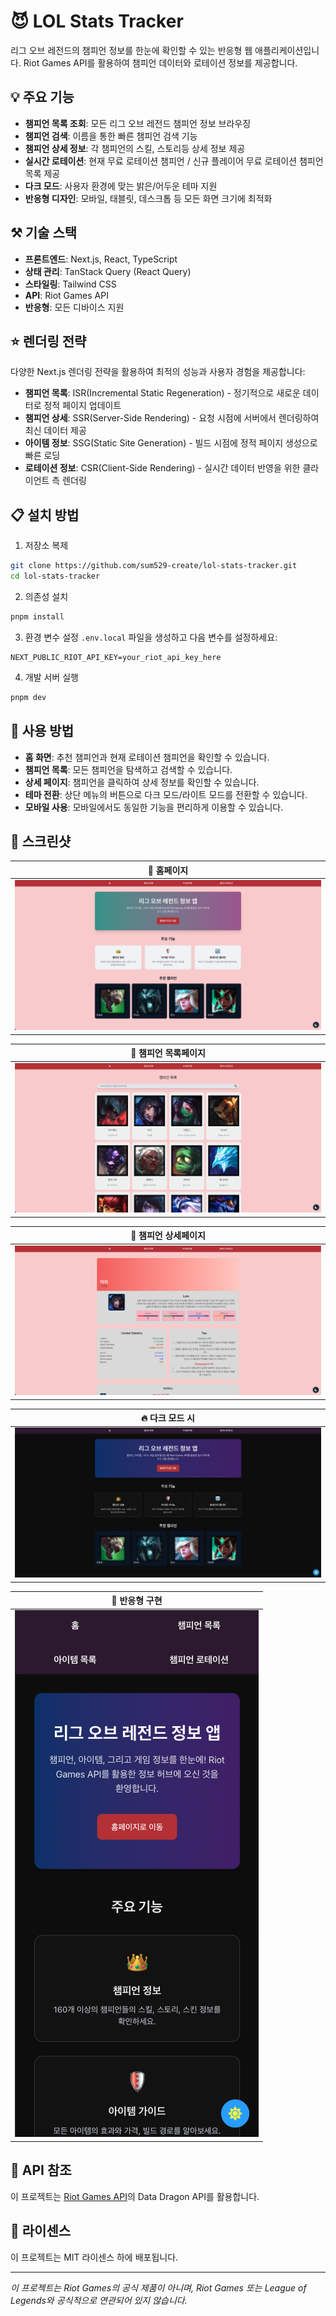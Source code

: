 # 😈 LOL Stats Tracker

리그 오브 레전드의 챔피언 정보를 한눈에 확인할 수 있는 반응형 웹 애플리케이션입니다. Riot Games API를 활용하여 챔피언 데이터와 로테이션 정보를 제공합니다.

## 💡 주요 기능

- **챔피언 목록 조회**: 모든 리그 오브 레전드 챔피언 정보 브라우징
- **챔피언 검색**: 이름을 통한 빠른 챔피언 검색 기능
- **챔피언 상세 정보**: 각 챔피언의 스킬, 스토리등 상세 정보 제공
- **실시간 로테이션**: 현재 무료 로테이션 챔피언 / 신규 플레이어 무료 로테이션 챔피언 목록 제공
- **다크 모드**: 사용자 환경에 맞는 밝은/어두운 테마 지원
- **반응형 디자인**: 모바일, 태블릿, 데스크톱 등 모든 화면 크기에 최적화

## ⚒️ 기술 스택

- **프론트엔드**: Next.js, React, TypeScript
- **상태 관리**: TanStack Query (React Query)
- **스타일링**: Tailwind CSS
- **API**: Riot Games API
- **반응형**: 모든 디바이스 지원

## ⭐️ 렌더링 전략

다양한 Next.js 렌더링 전략을 활용하여 최적의 성능과 사용자 경험을 제공합니다:

- **챔피언 목록**: ISR(Incremental Static Regeneration) - 정기적으로 새로운 데이터로 정적 페이지 업데이트
- **챔피언 상세**: SSR(Server-Side Rendering) - 요청 시점에 서버에서 렌더링하여 최신 데이터 제공
- **아이템 정보**: SSG(Static Site Generation) - 빌드 시점에 정적 페이지 생성으로 빠른 로딩
- **로테이션 정보**: CSR(Client-Side Rendering) - 실시간 데이터 반영을 위한 클라이언트 측 렌더링

## 📋 설치 방법

1. 저장소 복제

```bash
git clone https://github.com/sum529-create/lol-stats-tracker.git
cd lol-stats-tracker
```

2. 의존성 설치

```bash
pnpm install
```

3. 환경 변수 설정
   `.env.local` 파일을 생성하고 다음 변수를 설정하세요:

```
NEXT_PUBLIC_RIOT_API_KEY=your_riot_api_key_here
```

4. 개발 서버 실행

```bash
pnpm dev
```

## 📕 사용 방법

- **홈 화면**: 추천 챔피언과 현재 로테이션 챔피언을 확인할 수 있습니다.
- **챔피언 목록**: 모든 챔피언을 탐색하고 검색할 수 있습니다.
- **상세 페이지**: 챔피언을 클릭하여 상세 정보를 확인할 수 있습니다.
- **테마 전환**: 상단 메뉴의 버튼으로 다크 모드/라이트 모드를 전환할 수 있습니다.
- **모바일 사용**: 모바일에서도 동일한 기능을 편리하게 이용할 수 있습니다.

## 🌄 스크린샷
| 💫 홈페이지                     |
| -------------------------------------------- |
| ![홈페이지](public/images/home.png) |

| 🎯 챔피언 목록페이지                     |
| -------------------------------------------- |
| ![챔피언 목록](public/images/champion_list.png) |

| 📖 챔피언 상세페이지                    |
| --------------------------------------------- |
| ![챔피언 상세](public/images/champion_about.png) |

| 🔥 다크 모드 시                     |
| --------------------------------------------------- |
| ![다크 모드](public/images/dark_mode.png) |

| 📱 반응형 구현                     |
| --------------------------------------------------- |
| ![모바일 화면](public/images/mobile.png) |

## 🍒 API 참조

이 프로젝트는 [Riot Games API](https://developer.riotgames.com/)의 Data Dragon API를 활용합니다.

## 👑 라이센스

이 프로젝트는 MIT 라이센스 하에 배포됩니다.

---

_이 프로젝트는 Riot Games의 공식 제품이 아니며, Riot Games 또는 League of Legends와 공식적으로 연관되어 있지 않습니다._
